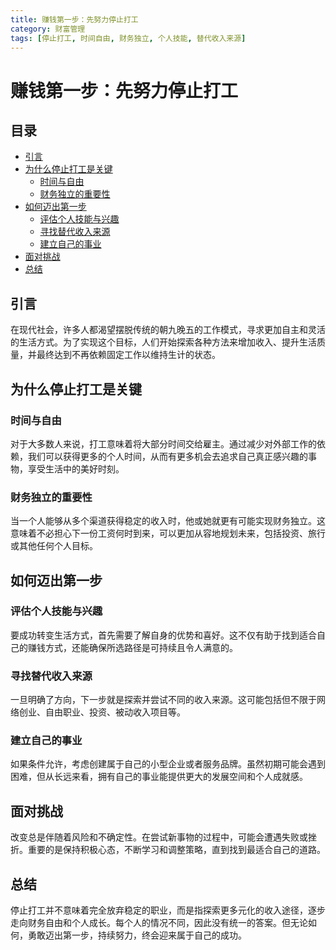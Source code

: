 ```yaml
---
title: 赚钱第一步：先努力停止打工
category: 财富管理
tags: [停止打工, 时间自由, 财务独立, 个人技能, 替代收入来源]
---
```

# 赚钱第一步：先努力停止打工

## 目录
- [引言](#引言)
- [为什么停止打工是关键](#为什么停止打工是关键)
  - [时间与自由](#时间与自由)
  - [财务独立的重要性](#财务独立的重要性)
- [如何迈出第一步](#如何迈出第一步)
  - [评估个人技能与兴趣](#评估个人技能与兴趣)
  - [寻找替代收入来源](#寻找替代收入来源)
  - [建立自己的事业](#建立自己的事业)
- [面对挑战](#面对挑战)
- [总结](#总结)

## 引言
在现代社会，许多人都渴望摆脱传统的朝九晚五的工作模式，寻求更加自主和灵活的生活方式。为了实现这个目标，人们开始探索各种方法来增加收入、提升生活质量，并最终达到不再依赖固定工作以维持生计的状态。

## 为什么停止打工是关键
### 时间与自由
对于大多数人来说，打工意味着将大部分时间交给雇主。通过减少对外部工作的依赖，我们可以获得更多的个人时间，从而有更多机会去追求自己真正感兴趣的事物，享受生活中的美好时刻。

### 财务独立的重要性
当一个人能够从多个渠道获得稳定的收入时，他或她就更有可能实现财务独立。这意味着不必担心下一份工资何时到来，可以更加从容地规划未来，包括投资、旅行或其他任何个人目标。

## 如何迈出第一步
### 评估个人技能与兴趣
要成功转变生活方式，首先需要了解自身的优势和喜好。这不仅有助于找到适合自己的赚钱方式，还能确保所选路径是可持续且令人满意的。

### 寻找替代收入来源
一旦明确了方向，下一步就是探索并尝试不同的收入来源。这可能包括但不限于网络创业、自由职业、投资、被动收入项目等。

### 建立自己的事业
如果条件允许，考虑创建属于自己的小型企业或者服务品牌。虽然初期可能会遇到困难，但从长远来看，拥有自己的事业能提供更大的发展空间和个人成就感。

## 面对挑战
改变总是伴随着风险和不确定性。在尝试新事物的过程中，可能会遭遇失败或挫折。重要的是保持积极心态，不断学习和调整策略，直到找到最适合自己的道路。

## 总结
停止打工并不意味着完全放弃稳定的职业，而是指探索更多元化的收入途径，逐步走向财务自由和个人成长。每个人的情况不同，因此没有统一的答案。但无论如何，勇敢迈出第一步，持续努力，终会迎来属于自己的成功。